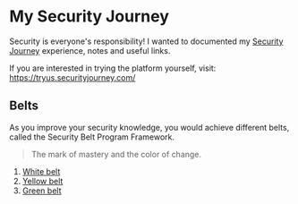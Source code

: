 # My Security Journey

Security is everyone's responsibility! I wanted to documented my [Security Journey](https://www.securityjourney.com) experience, notes and useful links.

If you are interested in trying the platform yourself, visit: https://tryus.securityjourney.com/

## Belts

As you improve your security knowledge, you would achieve different belts, called the Security Belt Program Framework.

> The mark of mastery and the color of change.

1. [White belt](WhiteBelt.md)
1. [Yellow belt](YellowBelt.md)
1. [Green belt](GreenBelt.md)
